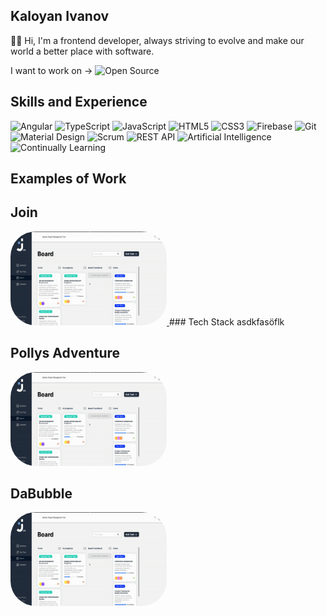 ## Kaloyan Ivanov 

✋🏽 Hi, I'm a frontend developer, always striving to evolve and make our world a better place with software. 

I want to work on -> ![Open Source](https://img.shields.io/badge/Open%20Source-3DA639?style=for-the-badge&logo=open-source-initiative&logoColor=white)

## Skills and Experience
![Angular](https://img.shields.io/badge/Angular-DD0031?style=for-the-badge&logo=angular&logoColor=white)
![TypeScript](https://img.shields.io/badge/TypeScript-007ACC?style=for-the-badge&logo=typescript&logoColor=white)
![JavaScript](https://img.shields.io/badge/JavaScript-F7DF1E?style=for-the-badge&logo=javascript&logoColor=black)
![HTML5](https://img.shields.io/badge/HTML5-E34F26?style=for-the-badge&logo=html5&logoColor=white)
![CSS3](https://img.shields.io/badge/CSS3-1572B6?style=for-the-badge&logo=css3&logoColor=white)
![Firebase](https://img.shields.io/badge/Firebase-FFCA28?style=for-the-badge&logo=firebase&logoColor=black)
![Git](https://img.shields.io/badge/Git-F05032?style=for-the-badge&logo=git&logoColor=white)
![Material Design](https://img.shields.io/badge/Material%20Design-757575?style=for-the-badge&logo=material-design&logoColor=white)
![Scrum](https://img.shields.io/badge/Scrum-6DB33F?style=for-the-badge&logo=scrumalliance&logoColor=white)
![REST API](https://img.shields.io/badge/REST%20API-02569B?style=for-the-badge&logo=rest-api&logoColor=white)
![Artificial Intelligence](https://img.shields.io/badge/AI-00BFFF?style=for-the-badge&logo=artificial-intelligence&logoColor=white)
![Continually Learning](https://img.shields.io/badge/Continually%20Learning-32CD32?style=for-the-badge&logo=learning&logoColor=white)


## Examples of Work

  <h2> Join </h2>
<a href="https://github.com/KaloyanIvan0v/kaloyanivan0v">
    <img src="https://github.com/KaloyanIvan0v/kaloyanivan0v/blob/main/join-gif.gif?raw=true" width="250" height="150" style="border-radius:40px;" />
  </a>
### Tech Stack 
  asdkfasöflk
  


  <h2> Pollys Adventure </h2>
<a href="https://github.com/KaloyanIvan0v/kaloyanivan0v">
    <img src="https://github.com/KaloyanIvan0v/kaloyanivan0v/blob/main/join-gif.gif?raw=true" width="250" height="150" style="border-radius:40px;" />
  </a>

   <h2> DaBubble </h2>
<a href="https://github.com/KaloyanIvan0v/kaloyanivan0v">
    <img src="https://github.com/KaloyanIvan0v/kaloyanivan0v/blob/main/join-gif.gif?raw=true" width="250" height="150" style="border-radius:40px;" />
  </a>

